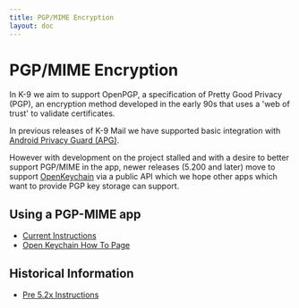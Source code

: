```yaml
---
title: PGP/MIME Encryption 
layout: doc
---
```


# PGP/MIME Encryption

In K-9 we aim to support OpenPGP, a specification of Pretty Good Privacy (PGP), an encryption method developed 
in the early 90s that uses a 'web of trust' to validate certificates.

In previous releases of K-9 Mail we have supported basic integration with 
[Android Privacy Guard (APG)](http://www.thialfihar.org/projects/apg/). 

However with development on the project stalled and with a desire to better support PGP/MIME in the app, 
newer releases (5.200 and later) move to support [OpenKeychain](https://www.openkeychain.org/) via a public API 
which we hope other apps which want to provide PGP key storage can support.

## Using a PGP-MIME app

* [Current Instructions](pgpmime_current)
* [Open Keychain How To Page](https://www.openkeychain.org/howto/)

## Historical Information

* [Pre 5.2x Instructions](pgpmime_historic)


